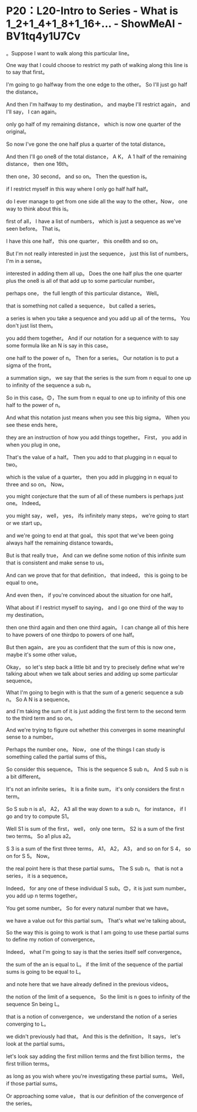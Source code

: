 # P20：L20-Intro to Series - What is 1_2+1_4+1_8+1_16+... - ShowMeAI - BV1tq4y1U7Cv

。Suppose I want to walk along this particular line。

 One way that I could choose to restrict my path of walking along this line is to say that first。

 I'm going to go halfway from the one edge to the other。 So I'll just go half the distance。

 And then I'm halfway to my destination， and maybe I'll restrict again， and I'll say， I can again。

 only go half of my remaining distance， which is now one quarter of the original。

 So now I've gone the one half plus a quarter of the total distance。

 And then I'll go one8 of the total distance， A K， A 1 half of the remaining distance， then one 16th。

 then one，30 second， and so on。 Then the question is。

 if I restrict myself in this way where I only go half half half。

 do I ever manage to get from one side all the way to the other。Now， one way to think about this is。

 first of all， I have a list of numbers， which is just a sequence as we've seen before。 That is。

 I have this one half， this one quarter， this one8th and so on。

 But I'm not really interested in just the sequence， just this list of numbers。 I'm in a sense。

 interested in adding them all up。 Does the one half plus the one quarter plus the one8 is all of that add up to some particular number。

 perhaps one， the full length of this particular distance。 Well。

 that is something not called a sequence， but called a series。

 a series is when you take a sequence and you add up all of the terms。 You don't just list them。

 you add them together。 And if our notation for a sequence with to say some formula like an N is say in this case。

 one half to the power of n。 Then for a series。 Our notation is to put a sigma of the front。

 a summation sign， we say that the series is the sum from n equal to one up to infinity of the sequence a sub n。

 So in this case。😊，The sum from n equal to  one up to infinity of this one half to the power of n。

 And what this notation just means when you see this big sigma， When you see these ends here。

 they are an instruction of how you add things together。 First， you add in when you plug in one。

 That's the value of a half。 Then you add to that plugging in n equal to two。

 which is the value of a quarter。 then you add in plugging in n equal to three and so on。 Now。

 you might conjecture that the sum of all of these numbers is perhaps just one。 Indeed。

 you might say， well， yes， ifs infinitely many steps， we're going to start or we start up。

 and we're going to end at that goal。 this spot that we've been going always half the remaining distance towards。

But is that really true， And can we define some notion of this infinite sum that is consistent and make sense to us。

 And can we prove that for that definition， that indeed， this is going to be equal to one。

 And even then， if you're convinced about the situation for one half。

 What about if I restrict myself to saying， and I go one third of the way to my destination。

 then one third again and then one third again。 I can change all of this here to have powers of one thirdpo to powers of one half。

 But then again， are you as confident that the sum of this is now one， maybe it's some other value。

Okay， so let's step back a little bit and try to precisely define what we're talking about when we talk about series and adding up some particular sequence。

What I'm going to begin with is that the sum of a generic sequence a sub n。 So A N is a sequence。

 and I'm taking the sum of it is just adding the first term to the second term to the third term and so on。

And we're trying to figure out whether this converges in some meaningful sense to a number。

 Perhaps the number one。 Now， one of the things I can study is something called the partial sums of this。

 So consider this sequence。 This is the sequence S sub n。 And S sub n is a bit different。

 It's not an infinite series。 It is a finite sum， it's only considers the first n term。

 So S sub n is a1， A2， A3 all the way down to a sub n。 for instance， if I go and try to compute S1。

 Well S1 is sum of the first， well， only one term。 S2 is a sum of the first two terms。 So a1 plus a2。

 S 3 is a sum of the first three terms， A1， A2， A3， and so on for S 4， so on for S 5。 Now。

 the real point here is that these partial sums。 The S sub n。 that is not a series， it is a sequence。

 Indeed， for any one of these individual S sub。😊，it is just sum number。 you add up n terms together。

 You get some number。 So for every natural number that we have。

 we have a value out for this partial sum。 That's what we're talking about。

 So the way this is going to work is that I am going to use these partial sums to define my notion of convergence。

 Indeed， what I'm going to say is that the series itself self convergence。

 the sum of the an is equal to L。 if the limit of the sequence of the partial sums is going to be equal to L。

 and note here that we have already defined in the previous videos。

 the notion of the limit of a sequence。 So the limit is n goes to infinity of the sequence Sn being L。

 that is a notion of convergence， we understand the notion of a series converging to L。

 we didn't previously had that。 And this is the definition， It says， let's look at the partial sums。

 let's look say adding the first million terms and the first billion terms， the first trillion terms。

 as long as you wish where you're investigating these partial sums。 Well， if those partial sums。

Or approaching some value， that is our definition of the convergence of the series。

